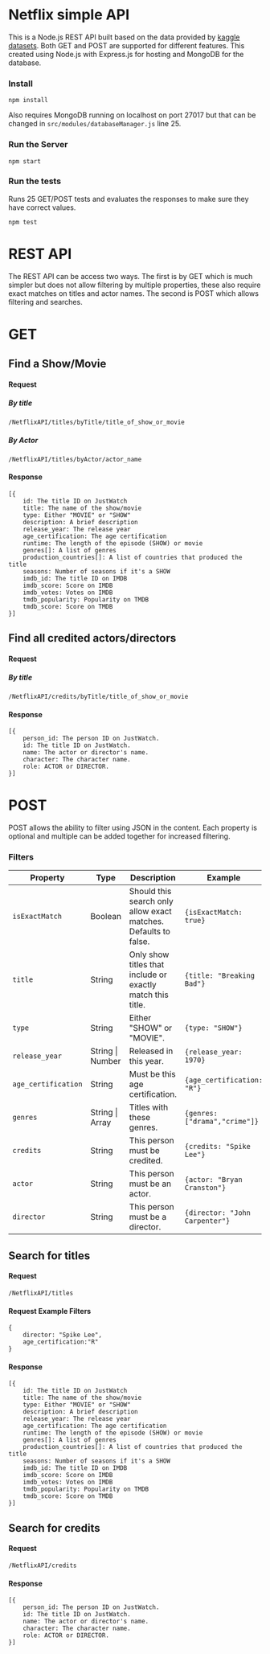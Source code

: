 # Netflix simple API
This is a Node.js REST API built based on the data provided by [kaggle datasets](https://www.kaggle.com/datasets/victorsoeiro/netflix-tv-shows-and-movies). Both GET and POST are supported for different features. This created using Node.js with Express.js for hosting and MongoDB for the database.

### Install
```
npm install
```
Also requires MongoDB running on localhost on port 27017 but that can be changed in `src/modules/databaseManager.js` line 25.

### Run the Server
```
npm start
```

### Run the tests
Runs 25 GET/POST tests and evaluates the responses to make sure they have correct values.
```
npm test
```


# REST API
The REST API can be access two ways. The first is by GET which is much simpler but does not allow filtering by multiple properties, these also require exact matches on titles and actor names. The second is POST which allows filtering and searches.

# GET


## Find a Show/Movie

#### Request

##### By title
```
/NetflixAPI/titles/byTitle/title_of_show_or_movie
```

##### By Actor
```
/NetflixAPI/titles/byActor/actor_name
```
#### Response
```
[{
    id: The title ID on JustWatch
    title: The name of the show/movie
    type: Either "MOVIE" or "SHOW"
    description: A brief description
    release_year: The release year
    age_certification: The age certification
    runtime: The length of the episode (SHOW) or movie
    genres[]: A list of genres
    production_countries[]: A list of countries that produced the title
    seasons: Number of seasons if it's a SHOW
    imdb_id: The title ID on IMDB
    imdb_score: Score on IMDB
    imdb_votes: Votes on IMDB
    tmdb_popularity: Popularity on TMDB
    tmdb_score: Score on TMDB
}]
```

## Find all credited actors/directors

#### Request

##### By title
```
/NetflixAPI/credits/byTitle/title_of_show_or_movie
```

#### Response
```
[{
    person_id: The person ID on JustWatch.
    id: The title ID on JustWatch.
    name: The actor or director's name.
    character: The character name.
    role: ACTOR or DIRECTOR.
}]
```

# POST
POST allows the ability to filter using JSON in the content. Each property is optional and multiple can be added together for increased filtering.
### Filters
| Property            | Type                    | Description                                                     | Example                        |
|---------------------|-------------------------|-----------------------------------------------------------------|--------------------------------|
| `isExactMatch`      | Boolean                 | Should this search only allow exact matches. Defaults to false. | `{isExactMatch: true}`         |
| `title`             | String                  | Only show titles that include or exactly match this title.      | `{title: "Breaking Bad"}`      |
| `type`              | String                  | Either "SHOW" or "MOVIE".                                       | `{type: "SHOW"}`               |
| `release_year`      | String \| Number        | Released in this year.                                          | `{release_year: 1970}`         |
| `age_certification` | String                  | Must be this age certification.                                 | `{age_certification: "R"}`     |
| `genres`            | String \| Array<String> | Titles with these genres.                                       | `{genres: ["drama","crime"]}`  |
| `credits`           | String                  | This person must be credited.                                   | `{credits: "Spike Lee"}`       |
| `actor`             | String                  | This person must be an actor.                                   | `{actor: "Bryan Cranston"}`    |
| `director`          | String                  | This person must be a director.                                 | `{director: "John Carpenter"}` |

## Search for titles
#### Request
```
/NetflixAPI/titles
```
#### Request Example Filters
```
{
    director: "Spike Lee",
    age_certification:"R"
}
```
#### Response
```
[{
    id: The title ID on JustWatch
    title: The name of the show/movie
    type: Either "MOVIE" or "SHOW"
    description: A brief description
    release_year: The release year
    age_certification: The age certification
    runtime: The length of the episode (SHOW) or movie
    genres[]: A list of genres
    production_countries[]: A list of countries that produced the title
    seasons: Number of seasons if it's a SHOW
    imdb_id: The title ID on IMDB
    imdb_score: Score on IMDB
    imdb_votes: Votes on IMDB
    tmdb_popularity: Popularity on TMDB
    tmdb_score: Score on TMDB
}]
```


## Search for credits
#### Request
```
/NetflixAPI/credits
```
#### Response
```
[{
    person_id: The person ID on JustWatch.
    id: The title ID on JustWatch.
    name: The actor or director's name.
    character: The character name.
    role: ACTOR or DIRECTOR.
}]
```